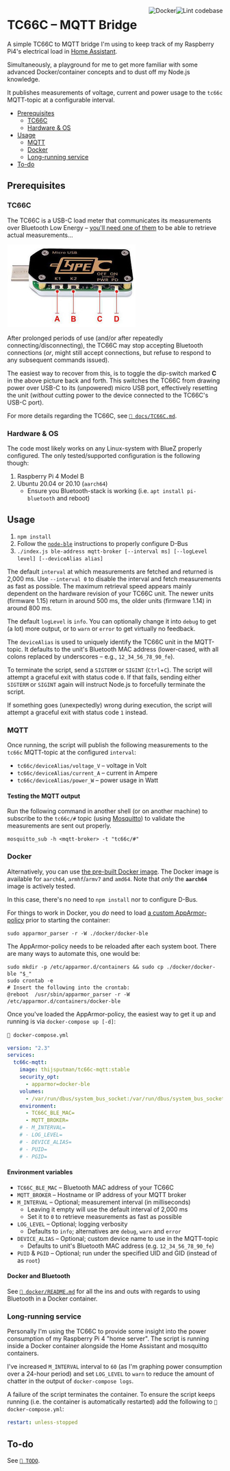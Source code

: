 <!-- markdownlint-disable no-inline-html first-line-h1 -->
<p>
  <img
    src="https://github.com/thijsputman/tc66c-mqtt/workflows/Lint%20codebase/badge.svg?branch=main"
    title="Lint codebase" align="right"/>
  <img
    src="https://github.com/thijsputman/tc66c-mqtt/workflows/Docker/badge.svg?branch=main"
    title="Docker" align="right"/>
</p>
<!-- markdownlint-enable no-inline-html -->

# TC66C – MQTT Bridge

A simple TC66C to MQTT bridge I'm using to keep track of my Raspberry Pi4's
electrical load in
[Home Assistant](https://github.com/thijsputman/home-assistant-config).

Simultaneously, a playground for me to get more familiar with some advanced
Docker/container concepts and to dust off my Node.js knowledge.

It publishes measurements of voltage, current and power usage to the `tc66c`
MQTT-topic at a configurable interval.

- [Prerequisites](#prerequisites)
  - [TC66C](#tc66c)
  - [Hardware & OS](#hardware--os)
- [Usage](#usage)
  - [MQTT](#mqtt)
  - [Docker](#docker)
  - [Long-running service](#long-running-service)
- [To-do](#to-do)

## Prerequisites

### TC66C

The TC66C is a USB-C load meter that communicates its measurements over
Bluetooth Low Energy –
[you'll need one of them](https://www.aliexpress.com/item/32968303350.html) to
be able to retrieve actual measurements...

![TC66C diagram](./docs/TC66C_buttons.jpg)

After prolonged periods of use (and/or after repeatedly
connecting/disconnecting), the TC66C may stop accepting Bluetooth connections
(_or_, might still accept connections, but refuse to respond to any subsequent
commands issued).

The easiest way to recover from this, is to toggle the dip-switch marked **C**
in the above picture back and forth. This switches the TC66C from drawing power
over USB-C to its (unpowered) micro USB port, effectively resetting the unit
(_without_ cutting power to the device connected to the TC66C's USB-C port).

For more details regarding the TC66C, see [`📄 docs/TC66C.md`](./docs/TC66C.md).

### Hardware & OS

The code most likely works on any Linux-system with BlueZ properly configured.
The only tested/supported configuration is the following though:

1. Raspberry Pi 4 Model B
2. Ubuntu 20.04 or 20.10 (`aarch64`)
   - Ensure you Bluetooth-stack is working (i.e. `apt install pi-bluetooth` and
     reboot)

## Usage

1. `npm install`
2. Follow the [`node-ble`](https://github.com/chrvadala/node-ble) instructions
   to properly configure D-Bus
3. `./index.js ble-address mqtt-broker [--interval ms] [--logLevel level] [--deviceAlias alias]`

The default `interval` at which measurements are fetched and returned is 2,000
ms. Use `--interval 0` to disable the interval and fetch measurements as fast as
possible. The maximum retrieval speed appears mainly dependent on the hardware
revision of your TC66C unit. The newer units (firmware 1.15) return in around
500 ms, the older units (firmware 1.14) in around 800 ms.

The default `logLevel` is `info`. You can optionally change it into `debug` to
get (a lot) more output, or to `warn` or `error` to get virtually no feedback.

The `deviceAlias` is used to uniquely identify the TC66C unit in the MQTT-topic.
It defaults to the unit's Bluetooth MAC address (lower-cased, with all colons
replaced by underscores – e.g., `12_34_56_78_90_fe`).

To terminate the script, send a `SIGTERM` or `SIGINT` (`Ctrl`+`C`). The script
will attempt a graceful exit with status code `0`. If that fails, sending either
`SIGTERM` or `SIGINT` again will instruct Node.js to forcefully terminate the
script.

If something goes (unexpectedly) wrong during execution, the script will attempt
a graceful exit with status code `1` instead.

### MQTT

Once running, the script will publish the following measurements to the `tc66c`
MQTT-topic at the configured `interval`:

- `tc66c/deviceAlias/voltage_V` – voltage in Volt
- `tc66c/deviceAlias/current_A` – current in Ampere
- `tc66c/deviceAlias/power_W` – power usage in Watt

#### Testing the MQTT output

Run the following command in another shell (or on another machine) to subscribe
to the `tc66c/#` topic (using [Mosquitto](https://mosquitto.org/)) to validate
the measurements are sent out properly.

```shell
mosquitto_sub -h <mqtt-broker> -t "tc66c/#"
```

### Docker

Alternatively, you can use
[the pre-built Docker image](https://hub.docker.com/r/thijsputman/tc66c-mqtt).
The Docker image is available for `aarch64`, `armhf`/`armv7` and `amd64`. Note
that _only_ the **`aarch64`** image is actively tested.

In this case, there's no need to `npm install` nor to configure D-Bus.

For things to work in Docker, you _do_ need to load
[a custom AppArmor-policy](./docker/docker-ble) prior to starting the container:

```shell
sudo apparmor_parser -r -W ./docker/docker-ble
```

The AppArmor-policy needs to be reloaded after each system boot. There are many
ways to automate this, one would be:

```shell
sudo mkdir -p /etc/apparmor.d/containers && sudo cp ./docker/docker-ble "$_"
sudo crontab -e
# Insert the following into the crontab:
@reboot  /usr/sbin/apparmor_parser -r -W /etc/apparmor.d/containers/docker-ble
```

Once you've loaded the AppArmor-policy, the easiest way to get it up and running
is via `docker-compose up [-d]`:

`📄 docker-compose.yml`

```yaml
version: "2.3"
services:
  tc66c-mqtt:
    image: thijsputman/tc66c-mqtt:stable
    security_opt:
      - apparmor=docker-ble
    volumes:
      - /var/run/dbus/system_bus_socket:/var/run/dbus/system_bus_socket
    environment:
      - TC66C_BLE_MAC=
      - MQTT_BROKER=
    # - M_INTERVAL=
    # - LOG_LEVEL=
    # - DEVICE_ALIAS=
    # - PUID=
    # - PGID=
```

#### Environment variables

- `TC66C_BLE_MAC` – Bluetooth MAC address of your TC66C
- `MQTT_BROKER` – Hostname or IP address of your MQTT broker
- `M_INTERVAL` – Optional; measurement interval (in milliseconds)
  - Leaving it empty will use the default interval of 2,000 ms
  - Set it to `0` to retrieve measurements as fast as possible
- `LOG_LEVEL` – Optional; logging verbosity
  - Defaults to `info`; alternatives are `debug`, `warn` and `error`
- `DEVICE_ALIAS` – Optional; custom device name to use in the MQTT-topic
  - Defaults to unit's Bluetooth MAC address (e.g. `12_34_56_78_90_fe`)
- `PUID` & `PGID` – Optional; run under the specified UID and GID (instead of as
  `root`)

#### Docker and Bluetooth

See [`📄 docker/README.md`](./docker/README.md#docker-and-bluetooth) for all the
ins and outs with regards to using Bluetooth in a Docker container.

### Long-running service

Personally I'm using the TC66C to provide some insight into the power
consumption of my Raspberry Pi 4 "home server". The script is running inside a
Docker container alongside the Home Assistant and mosquitto containers.

I've increased `M_INTERVAL` interval to `60` (as I'm graphing power consumption
over a 24-hour period) and set `LOG_LEVEL` to `warn` to reduce the amount of
chatter in the output of `docker-compose logs`.

A failure of the script terminates the container. To ensure the script keeps
running (i.e. the container is automatically restarted) add the following to
`📄 docker-compose.yml`:

```yaml
restart: unless-stopped
```

## To-do

See [`📄 TODO`](./TODO).
